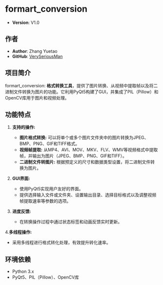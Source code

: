 # formart_conversion

- **Version**: V1.0

## 作者

- **Author**: Zhang Yuetao
- **GitHub**: [VerySeriousMan](https://github.com/VerySeriousMan)


## 项目简介

formart_conversion: **格式转换工具**，提供了图片转换、从视频中提取帧以及将二进制文件转换为图片的功能。它利用PyQt5构建了GUI，并集成了PIL（Pillow）和OpenCV库用于图片和视频处理。

## 功能特点
1. **支持的操作:**
   - **图片格式转换:** 可以将单个或多个图片文件夹中的图片转换为JPEG、BMP、PNG、GIF和TIFF格式。
   - **视频帧提取:** 从MP4、AVI、MOV、MKV、FLV、WMV等视频格式中提取帧，并输出为图片（JPEG、BMP、PNG、GIF和TIFF）。
   - **二进制文件转图片:** 根据预定义的尺寸和数据类型设置，将二进制文件转换为图片。

2. **GUI界面:**
   - 使用PyQt5实现用户友好的界面。
   - 提供选择输入文件或文件夹、设置输出目录、选择目标格式以及调整视频帧提取速率等参数的选项。

3. **进度反馈:**
   - 在转换操作过程中通过状态标签和动画反馈实时更新。

4.**多线程操作:**
   - 采用多线程进行格式转化处理，有效提升转化速率。

## 环境依赖
- Python 3.x
- PyQt5、PIL（Pillow）、OpenCV库
